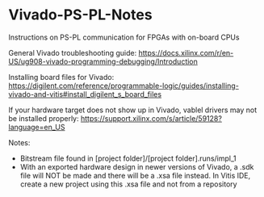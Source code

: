 # Vivado-PS-PL-Notes
Instructions on PS-PL communication for FPGAs with on-board CPUs

General Vivado troubleshooting guide:
https://docs.xilinx.com/r/en-US/ug908-vivado-programming-debugging/Introduction

Installing board files for Vivado:
https://digilent.com/reference/programmable-logic/guides/installing-vivado-and-vitis#install_digilent_s_board_files

If your hardware target does not show up in Vivado, vablel drivers may not be installed properly:
https://support.xilinx.com/s/article/59128?language=en_US

Notes:
- Bitstream file found in [project folder]/[project folder].runs/impl_1
- With an exported hardware design in newer versions of Vivado, a .sdk file will NOT be made and there will be a .xsa file instead. In Vitis IDE, create a new project using this .xsa file and not from a repository
